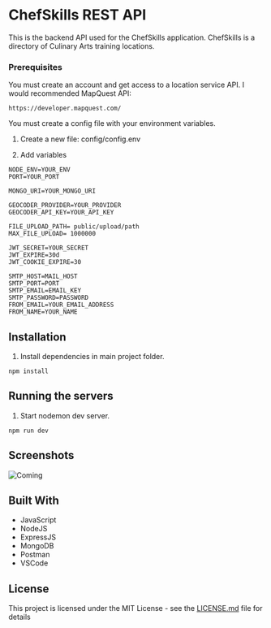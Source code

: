 # ChefSkills REST API

This is the backend API used for the ChefSkills application. ChefSkills is a directory of Culinary Arts training locations.

### Prerequisites

You must create an account and get access to a location service API. I would recommended MapQuest API:

```
https://developer.mapquest.com/
```

You must create a config file with your environment variables.

1. Create a new file: config/config.env

2. Add variables

```
NODE_ENV=YOUR_ENV
PORT=YOUR_PORT

MONGO_URI=YOUR_MONGO_URI

GEOCODER_PROVIDER=YOUR_PROVIDER
GEOCODER_API_KEY=YOUR_API_KEY

FILE_UPLOAD_PATH= public/upload/path
MAX_FILE_UPLOAD= 1000000

JWT_SECRET=YOUR_SECRET
JWT_EXPIRE=30d
JWT_COOKIE_EXPIRE=30

SMTP_HOST=MAIL_HOST
SMTP_PORT=PORT
SMTP_EMAIL=EMAIL_KEY
SMTP_PASSWORD=PASSWORD
FROM_EMAIL=YOUR_EMAIL_ADDRESS
FROM_NAME=YOUR_NAME
```

## Installation

1. Install dependencies in main project folder.

```
npm install
```

## Running the servers

1. Start nodemon dev server.

```
npm run dev
```

## Screenshots

![Coming](https://upload.wikimedia.org/wikipedia/commons/8/80/Comingsoon.png "Coming Soon")

## Built With

- JavaScript
- NodeJS
- ExpressJS
- MongoDB
- Postman
- VSCode

## License

This project is licensed under the MIT License - see the [LICENSE.md](LICENSE.md) file for details
